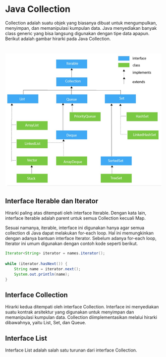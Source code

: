 # Java Collection

Collection adalah suatu objek yang biasanya dibuat untuk mengumpulkan, menyimpan, dan memanipulasi kumpulan data. Java menyediakan banyak class generic yang bisa langsung digunakan dengan tipe data apapun. Berikut adalah gambar hirarki pada Java Collection.

# ![Hirarki Java Collection](hirarki.jpg)

## Interface Iterable dan Iterator

Hirarki paling atas ditempati oleh interface Iterable. Dengan kata lain, interface Iterable adalah parent untuk semua Collection kecuali Map.

Sesuai namanya, iterable, interface ini digunakan hanya agar semua collection di Java dapat melakukan for-each loop. Hal ini memungkinkan dengan adanya bantuan interface Iterator. Sebelum adanya for-each loop, Iterator ini umum digunakan dengan contoh kode seperti berikut.

```Java
Iterator<String> iterator = names.iterator();

while (iterator.hasNext()) {
    String name = iterator.next();
    System.out.println(name);
}
```

## Interface Collection

Hirarki kedua ditempati oleh interface Collection. Interface ini menyediakan suatu kontrak arsitektur yang digunakan untuk menyimpan dan memanipulasi kumpulan data. Collection diimplementasikan melalui hirarki dibawahnya, yaitu List, Set, dan Queue.

## Interface List

Interface List adalah salah satu turunan dari interface Collection.
